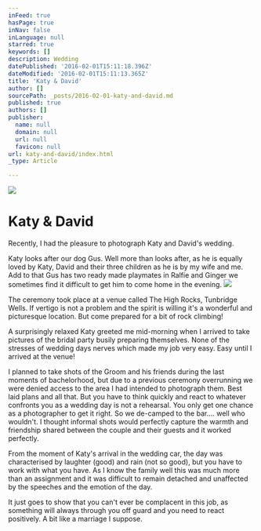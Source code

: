 ```yaml
---
inFeed: true
hasPage: true
inNav: false
inLanguage: null
starred: true
keywords: []
description: Wedding
datePublished: '2016-02-01T15:11:18.396Z'
dateModified: '2016-02-01T15:11:13.365Z'
title: 'Katy & David'
author: []
sourcePath: _posts/2016-02-01-katy-and-david.md
published: true
authors: []
publisher:
  name: null
  domain: null
  url: null
  favicon: null
url: katy-and-david/index.html
_type: Article

---
```

![](https://the-grid-user-content.s3-us-west-2.amazonaws.com/152ca8ac-6051-436f-b93c-876ad3c79113.jpg)

# Katy & David

Recently, I had the pleasure to photograph Katy and David's wedding.

Katy looks after our dog Gus. Well more than looks after, as he is equally loved by Katy, David and their three children as he is by my wife and me. Add to that Gus has two ready made playmates in Ralfie and Ginger we sometimes find it difficult to get him to come home in the evening.
![](https://the-grid-user-content.s3-us-west-2.amazonaws.com/d5dfcf8b-0726-4eab-b964-596fc31b480f.jpg)

The ceremony took place at a venue called The High Rocks, Tunbridge Wells. If vertigo is not a problem and the spirit is willing it's a wonderful and picturesque location. But come prepared for a bit of rock climbing!

A surprisingly relaxed Katy greeted me mid-morning when I arrived to take pictures of the bridal party busily preparing themselves. None of the stresses of wedding days nerves which made my job very easy. Easy until I arrived at the venue!

I planned to take shots of the Groom and his friends during the last moments of bachelorhood, but due to a previous ceremony overrunning we were denied access to the area I had intended to photograph them. Best laid plans and all that. But you have to think quickly and react to whatever confronts you as a wedding day is not a rehearsal. You only get one chance as a photographer to get it right. So we de-camped to the bar.... well who wouldn't. I thought informal shots would perfectly capture the warmth and friendship shared between the couple and their guests and it worked perfectly.

From the moment of Katy's arrival in the wedding car, the day was characterised by laughter (good) and rain (not so good), but you have to work with what you have. As I know the family well this was much more than an assignment and it was difficult to remain detached and unaffected by the speeches and the emotion of the day.

It just goes to show that you can't ever be complacent in this job, as something will always through you off guard and you need to react positively. A bit like a marriage I suppose.